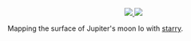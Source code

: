 <p align="center">
  <a href="https://dev.azure.com/constan7in3/volcano/_build">
    <img src="https://dev.azure.com/constan7in3/volcano/_apis/build/status/fbartolic.volcano?branchName=master"/>
  </a>
  <a href="https://github.com/fbartolic/volcano/tree/master-pdf/paper/paper.pdf">
        <img src="https://img.shields.io/badge/read-the_paper-blue.svg?style=flat"/>
  </a>
</p>

Mapping the surface of Jupiter's moon Io with [starry](https://starry.readthedocs.io/en/latest/).